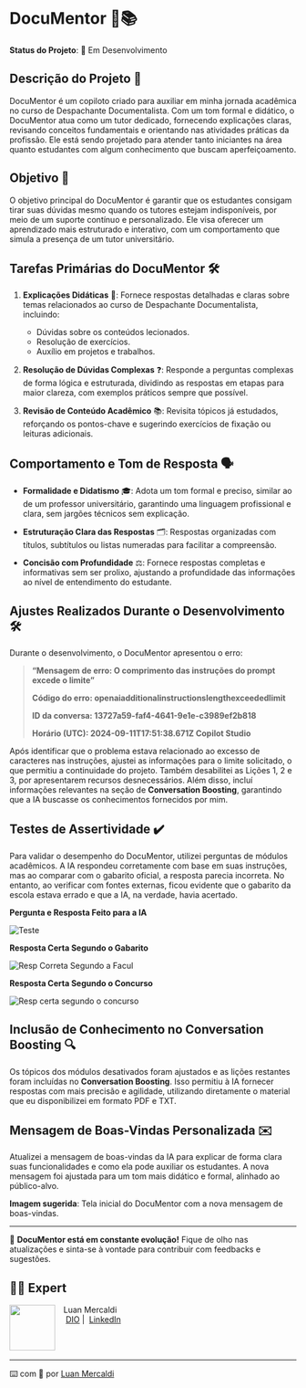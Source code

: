 # **DocuMentor** 🚀📚

**Status do Projeto**: 🚧 Em Desenvolvimento

## **Descrição do Projeto** 📝

DocuMentor é um copiloto criado para auxiliar em minha jornada acadêmica no curso de Despachante Documentalista. Com um tom formal e didático, o DocuMentor atua como um tutor dedicado, fornecendo explicações claras, revisando conceitos fundamentais e orientando nas atividades práticas da profissão. Ele está sendo projetado para atender tanto iniciantes na área quanto estudantes com algum conhecimento que buscam aperfeiçoamento.

## **Objetivo** 🎯

O objetivo principal do DocuMentor é garantir que os estudantes consigam tirar suas dúvidas mesmo quando os tutores estejam indisponíveis, por meio de um suporte contínuo e personalizado. Ele visa oferecer um aprendizado mais estruturado e interativo, com um comportamento que simula a presença de um tutor universitário.

## **Tarefas Primárias do DocuMentor** 🛠️

1. **Explicações Didáticas** 📖: Fornece respostas detalhadas e claras sobre temas relacionados ao curso de Despachante Documentalista, incluindo:
   - Dúvidas sobre os conteúdos lecionados.
   - Resolução de exercícios.
   - Auxílio em projetos e trabalhos.

2. **Resolução de Dúvidas Complexas** ❓: Responde a perguntas complexas de forma lógica e estruturada, dividindo as respostas em etapas para maior clareza, com exemplos práticos sempre que possível.

3. **Revisão de Conteúdo Acadêmico** 📚: Revisita tópicos já estudados, reforçando os pontos-chave e sugerindo exercícios de fixação ou leituras adicionais.

## **Comportamento e Tom de Resposta** 🗣️

- **Formalidade e Didatismo** 🎓: Adota um tom formal e preciso, similar ao de um professor universitário, garantindo uma linguagem profissional e clara, sem jargões técnicos sem explicação.
  
- **Estruturação Clara das Respostas** 🗂️: Respostas organizadas com títulos, subtítulos ou listas numeradas para facilitar a compreensão.

- **Concisão com Profundidade** ⚖️: Fornece respostas completas e informativas sem ser prolixo, ajustando a profundidade das informações ao nível de entendimento do estudante.

## **Ajustes Realizados Durante o Desenvolvimento** 🛠️

Durante o desenvolvimento, o DocuMentor apresentou o erro: 

> **“Mensagem de erro: O comprimento das instruções do prompt excede o limite”**
>
> **Código do erro: openaiadditionalinstructionslengthexceededlimit**
>
> **ID da conversa: 13727a59-faf4-4641-9e1e-c3989ef2b818**
>
> **Horário (UTC): 2024-09-11T17:51:38.671Z Copilot Studio**

Após identificar que o problema estava relacionado ao excesso de caracteres nas instruções, ajustei as informações para o limite solicitado, o que permitiu a continuidade do projeto. Também desabilitei as Lições 1, 2 e 3, por apresentarem recursos desnecessários. Além disso, incluí informações relevantes na seção de **Conversation Boosting**, garantindo que a IA buscasse os conhecimentos fornecidos por mim.

## **Testes de Assertividade** ✔️

Para validar o desempenho do DocuMentor, utilizei perguntas de módulos acadêmicos. A IA respondeu corretamente com base em suas instruções, mas ao comparar com o gabarito oficial, a resposta parecia incorreta. No entanto, ao verificar com fontes externas, ficou evidente que o gabarito da escola estava errado e que a IA, na verdade, havia acertado.

**Pergunta e Resposta Feito para a IA**

![Teste](https://github.com/user-attachments/assets/0373ee5b-81f1-4a64-8868-f646308683f3)

**Resposta Certa Segundo o Gabarito**

![Resp Correta Segundo a Facul](https://github.com/user-attachments/assets/d35bf0f1-a50a-4c5f-af9c-fb6d99b4a5cd)

**Resposta Certa Segundo o Concurso**

![Resp certa segundo o concurso](https://github.com/user-attachments/assets/2f342174-9c5d-4793-bd9f-4a7adde75e55)


## **Inclusão de Conhecimento no Conversation Boosting** 🔍

Os tópicos dos módulos desativados foram ajustados e as lições restantes foram incluídas no **Conversation Boosting**. Isso permitiu à IA fornecer respostas com mais precisão e agilidade, utilizando diretamente o material que eu disponibilizei em formato PDF e TXT.

## **Mensagem de Boas-Vindas Personalizada** ✉️

Atualizei a mensagem de boas-vindas da IA para explicar de forma clara suas funcionalidades e como ela pode auxiliar os estudantes. A nova mensagem foi ajustada para um tom mais didático e formal, alinhado ao público-alvo.

**Imagem sugerida**: Tela inicial do DocuMentor com a nova mensagem de boas-vindas.

---
🚀 **DocuMentor está em constante evolução!** Fique de olho nas atualizações e sinta-se à vontade para contribuir com feedbacks e sugestões.



## 👨‍💻 Expert

<p>
    <img 
      align=left 
      margin=10 
      width=80 
      src="https://github.com/user-attachments/assets/445d5b33-1db7-4cb4-a54b-a11a691de257"
    />
    <p>&nbsp&nbsp&nbspLuan Mercaldi<br>
    &nbsp&nbsp&nbsp
    <a href="https://www.dio.me/users/luanwp">
    DIO</a>&nbsp;|&nbsp;
    <a href="https://www.linkedin.com/in/luan-mercaldi-88080890/">LinkedIn</a>
</p>
<br/><br/>
<p>

---

⌨️ com 💜 por [Luan Mercaldi](https://github.com/LuanMercaldi)
